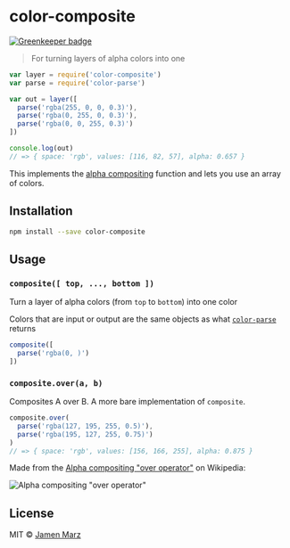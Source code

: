 
# color-composite

[![Greenkeeper badge](https://badges.greenkeeper.io/colorjs/color-composite.svg)](https://greenkeeper.io/)

> For turning layers of alpha colors into one

```js
var layer = require('color-composite')
var parse = require('color-parse')

var out = layer([
  parse('rgba(255, 0, 0, 0.3)'),
  parse('rgba(0, 255, 0, 0.3)'),
  parse('rgba(0, 0, 255, 0.3)')
])

console.log(out)
// => { space: 'rgb', values: [116, 82, 57], alpha: 0.657 }
```

This implements the [alpha compositing](https://en.wikipedia.org/wiki/Alpha_compositing#Description) function and lets you use an array of colors.

## Installation

```sh
npm install --save color-composite
```

## Usage

### `composite([ top, ..., bottom ])`

Turn a layer of alpha colors (from `top` to `bottom`) into one color

Colors that are input or output are the same objects as what [`color-parse`](https://npmjs.com/color-parse) returns

```js
composite([
  parse('rgba(0, )')
])
```

### `composite.over(a, b)`

Composites A over B.  A more bare implementation of `composite`.

```js
composite.over(
  parse('rgba(127, 195, 255, 0.5)'),
  parse('rgba(195, 127, 255, 0.75)')
)
// => { space: 'rgb', values: [156, 166, 255], alpha: 0.875 }
```

Made from the [Alpha compositing "over operator"](https://en.wikipedia.org/wiki/Alpha_compositing#Description) on Wikipedia:

![Alpha compositing "over operator"](https://wikimedia.org/api/rest_v1/media/math/render/svg/12ea004023a1756851fc7caa0351416d2ba03bae)

## License

MIT © [Jamen Marz](https://git.io/jamen)
